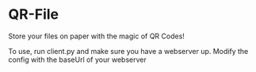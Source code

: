 QR-File
=======

Store your files on paper with the magic of QR Codes!

To use, run client.py and make sure you have a webserver up. Modify the config with the baseUrl of your webserver
